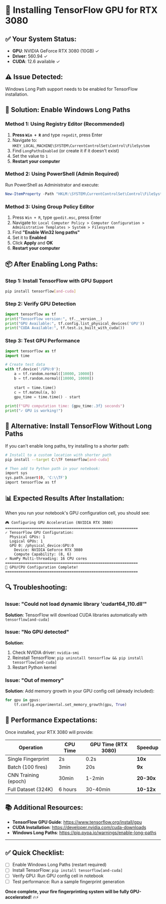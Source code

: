 # 🚀 Installing TensorFlow GPU for RTX 3080

## ✅ Your System Status:
- **GPU**: NVIDIA GeForce RTX 3080 (10GB) ✓
- **Driver**: 560.94 ✓
- **CUDA**: 12.6 available ✓

## ⚠️ Issue Detected:
Windows Long Path support needs to be enabled for TensorFlow installation.

## 🔧 Solution: Enable Windows Long Paths

### Method 1: Using Registry Editor (Recommended)

1. **Press `Win + R`** and type `regedit`, press Enter
2. Navigate to: `HKEY_LOCAL_MACHINE\SYSTEM\CurrentControlSet\Control\FileSystem`
3. Find `LongPathsEnabled` (or create it if it doesn't exist)
4. Set the value to `1`
5. **Restart your computer**

### Method 2: Using PowerShell (Admin Required)

Run PowerShell as Administrator and execute:
```powershell
New-ItemProperty -Path "HKLM:\SYSTEM\CurrentControlSet\Control\FileSystem" -Name "LongPathsEnabled" -Value 1 -PropertyType DWORD -Force
```

### Method 3: Using Group Policy Editor

1. Press `Win + R`, type `gpedit.msc`, press Enter
2. Navigate to: `Local Computer Policy > Computer Configuration > Administrative Templates > System > Filesystem`
3. Find **"Enable Win32 long paths"**
4. Set it to **Enabled**
5. Click **Apply** and **OK**
6. **Restart your computer**

## 📦 After Enabling Long Paths:

### Step 1: Install TensorFlow with GPU Support
```bash
pip install tensorflow[and-cuda]
```

### Step 2: Verify GPU Detection
```python
import tensorflow as tf
print("TensorFlow version:", tf.__version__)
print("GPU Available:", tf.config.list_physical_devices('GPU'))
print("CUDA Available:", tf.test.is_built_with_cuda())
```

### Step 3: Test GPU Performance
```python
import tensorflow as tf
import time

# Create test data
with tf.device('/GPU:0'):
    a = tf.random.normal([10000, 10000])
    b = tf.random.normal([10000, 10000])
    
    start = time.time()
    c = tf.matmul(a, b)
    gpu_time = time.time() - start
    
print(f"GPU computation time: {gpu_time:.3f} seconds")
print("✓ GPU is working!")
```

## 🎯 Alternative: Install TensorFlow Without Long Paths

If you can't enable long paths, try installing to a shorter path:

```bash
# Install to a custom location with shorter path
pip install --target C:\TF tensorflow[and-cuda]

# Then add to Python path in your notebook:
import sys
sys.path.insert(0, 'C:\\TF')
import tensorflow as tf
```

## 📊 Expected Results After Installation:

When you run your notebook's GPU configuration cell, you should see:

```
🎮 Configuring GPU Acceleration (NVIDIA RTX 3080)
============================================================
✓ TensorFlow GPU Configuration:
  Physical GPUs: 1
  Logical GPUs: 1
  GPU 0: /physical_device:GPU:0
    Device: NVIDIA GeForce RTX 3080
    Compute Capability: (8, 6)
✓ NumPy Multi-threading: 16 CPU cores
============================================================
🚀 GPU/CPU Configuration Complete!
============================================================
```

## 🔍 Troubleshooting:

### Issue: "Could not load dynamic library 'cudart64_110.dll'"
**Solution**: TensorFlow will download CUDA libraries automatically with `tensorflow[and-cuda]`

### Issue: "No GPU detected"
**Solution**: 
1. Check NVIDIA driver: `nvidia-smi`
2. Reinstall TensorFlow: `pip uninstall tensorflow && pip install tensorflow[and-cuda]`
3. Restart Python kernel

### Issue: "Out of memory"
**Solution**: Add memory growth in your GPU config cell (already included):
```python
for gpu in gpus:
    tf.config.experimental.set_memory_growth(gpu, True)
```

## 🚀 Performance Expectations:

Once installed, your RTX 3080 will provide:

| Operation | CPU Time | GPU Time (RTX 3080) | Speedup |
|-----------|----------|---------------------|---------|
| Single Fingerprint | 2s | 0.2s | **10x** |
| Batch (100 fires) | 3min | 20s | **9x** |
| CNN Training (epoch) | 30min | 1-2min | **20-30x** |
| Full Dataset (324K) | 6 hours | 30-40min | **10-12x** |

## 📚 Additional Resources:

- **TensorFlow GPU Guide**: https://www.tensorflow.org/install/gpu
- **CUDA Installation**: https://developer.nvidia.com/cuda-downloads
- **Windows Long Paths**: https://pip.pypa.io/warnings/enable-long-paths

---

## ✅ Quick Checklist:

- [ ] Enable Windows Long Paths (restart required)
- [ ] Install TensorFlow: `pip install tensorflow[and-cuda]`
- [ ] Verify GPU: Run GPU config cell in notebook
- [ ] Test performance: Run a sample fingerprint generation

**Once complete, your fire fingerprinting system will be fully GPU-accelerated!** 🔥⚡
